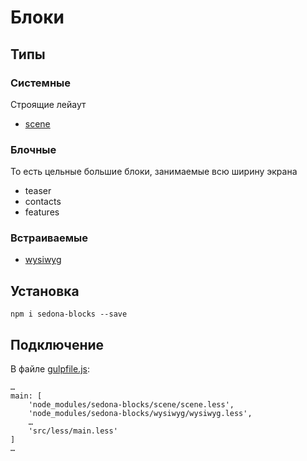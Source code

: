 # Блоки

## Типы

### Системные
Строящие лейаут

* [scene](https://github.com/constlab/sedona-blocks/tree/master/scene)

### Блочные
То есть цельные большие блоки, занимаемые всю ширину экрана

* teaser
* contacts
* features

### Встраиваемые

* [wysiwyg](https://github.com/constlab/sedona-blocks/tree/master/wysiwyg)

## Установка

`npm i sedona-blocks --save`

## Подключение

В файле [gulpfile.js](https://github.com/constlab/sedona-basis/blob/master/gulpfile.js):

```
…
main: [
    'node_modules/sedona-blocks/scene/scene.less',
    'node_modules/sedona-blocks/wysiwyg/wysiwyg.less',
    …
    'src/less/main.less'
]
…
```
